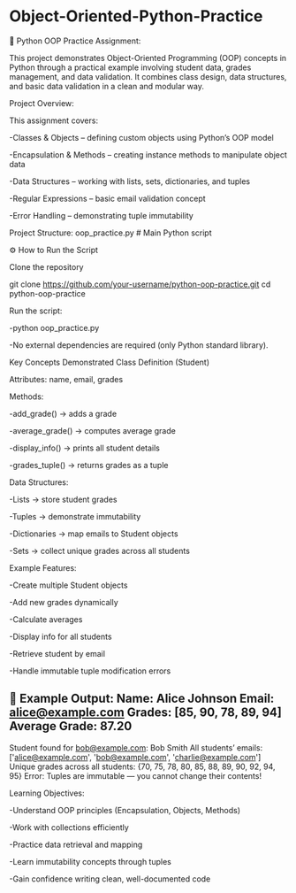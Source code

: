 # Object-Oriented-Python-Practice

🐍 Python OOP Practice Assignment:

This project demonstrates Object-Oriented Programming (OOP) concepts in Python through a practical example involving student data, grades management, and data validation.
It combines class design, data structures, and basic data validation in a clean and modular way.

Project Overview:

This assignment covers:

-Classes & Objects – defining custom objects using Python’s OOP model

-Encapsulation & Methods – creating instance methods to manipulate object data

-Data Structures – working with lists, sets, dictionaries, and tuples

-Regular Expressions – basic email validation concept

-Error Handling – demonstrating tuple immutability

Project Structure:
oop_practice.py          # Main Python script

⚙️ How to Run the Script

Clone the repository

git clone https://github.com/your-username/python-oop-practice.git
cd python-oop-practice


Run the script:

-python oop_practice.py


-No external dependencies are required (only Python standard library).

 Key Concepts Demonstrated
Class Definition (Student)

Attributes: name, email, grades

Methods:

-add_grade() → adds a grade

-average_grade() → computes average grade

-display_info() → prints all student details

-grades_tuple() → returns grades as a tuple

Data Structures:

-Lists → store student grades

-Tuples → demonstrate immutability

-Dictionaries → map emails to Student objects

-Sets → collect unique grades across all students

 Example Features:

-Create multiple Student objects

-Add new grades dynamically

-Calculate averages

-Display info for all students

-Retrieve student by email

-Handle immutable tuple modification errors

🧪 Example Output:
Name: Alice Johnson
Email: alice@example.com
Grades: [85, 90, 78, 89, 94]
Average Grade: 87.20
----------------------------------------
Student found for bob@example.com: Bob Smith
All students’ emails: ['alice@example.com', 'bob@example.com', 'charlie@example.com']
Unique grades across all students: {70, 75, 78, 80, 85, 88, 89, 90, 92, 94, 95}
Error: Tuples are immutable — you cannot change their contents!

Learning Objectives:

-Understand OOP principles (Encapsulation, Objects, Methods)

-Work with collections efficiently

-Practice data retrieval and mapping

-Learn immutability concepts through tuples

-Gain confidence writing clean, well-documented code
